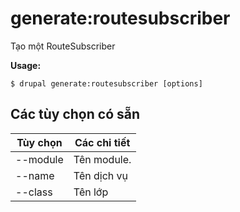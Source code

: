 # generate:routesubscriber
Tạo một RouteSubscriber

**Usage:**
```
$ drupal generate:routesubscriber [options] 
```

## Các tùy chọn có sẵn
Tùy chọn | Các chi tiết
-------|-------------
--module | Tên module.
--name | Tên dịch vụ
--class | Tên lớp

